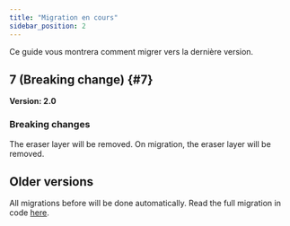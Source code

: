 ```yaml
---
title: "Migration en cours"
sidebar_position: 2
---
```


Ce guide vous montrera comment migrer vers la dernière version.

## 7 (Breaking change) {#7}

**Version: 2.0**

### Breaking changes

The eraser layer will be removed. On migration, the eraser layer will be removed.

## Older versions

All migrations before will be done automatically. Read the full migration in code [here](https://github.com/LinwoodCloud/Butterfly/blob/95825da4ebbf9ded392c863da577666dbcdda45c/app/lib/models/converter.dart#L17).
